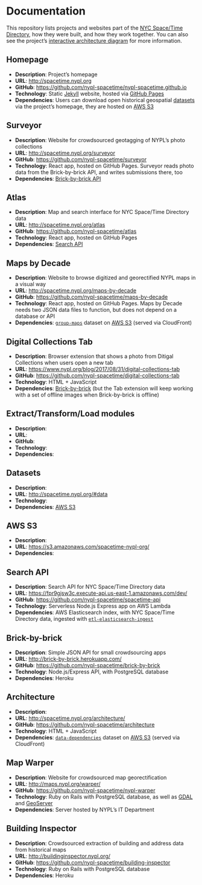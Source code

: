 # Documentation

This repository lists projects and websites part of the [NYC Space/Time Directory](http://spacetime.nypl.org), how they were built, and how they work together. You can also see the project’s [interactive architecture diagram](http://spacetime.nypl.org/architecture/) for more information.

## Homepage

- __Description__: Project’s homepage
- __URL__: http://spacetime.nypl.org
- __GitHub__: https://github.com/nypl-spacetime/nypl-spacetime.github.io
- __Technology__: Static [Jekyll](https://jekyllrb.com/) website, hosted via [GitHub Pages](https://pages.github.com/)
- __Dependencies__: Users can download open historical geospatial [datasets](#datasets) via the project’s homepage, they are hosted on [AWS S3](#aws-s3)

## Surveyor

- __Description__: Website for crowdsourced geotagging of NYPL’s photo collections
- __URL__: http://spacetime.nypl.org/surveyor
- __GitHub__: https://github.com/nypl-spacetime/surveyor
- __Technology__: React app, hosted on GitHub Pages. Surveyor reads photo data from the Brick-by-brick API, and writes submissions there, too
- __Dependencies__: [Brick-by-brick API](#brick-by-brick)

## Atlas

- __Description__: Map and search interface for NYC Space/Time Directory data
- __URL__: http://spacetime.nypl.org/atlas
- __GitHub__: https://github.com/nypl-spacetime/atlas
- __Technology__: React app, hosted on GitHub Pages
- __Dependencies__: [Search API](#search-api)

## Maps by Decade

- __Description__: Website to browse digitized and georectified NYPL maps in a visual way
- __URL__: http://spacetime.nypl.org/maps-by-decade
- __GitHub__: https://github.com/nypl-spacetime/maps-by-decade
- __Technology__: React app, hosted on GitHub Pages. Maps by Decade needs two JSON data files to function, but does not depend on a database or API
- __Dependencies__: [`group-maps`](http://s3.amazonaws.com/spacetime-nypl-org/datasets/group-maps/maps-by-decade.grouped.json) dataset on [AWS S3](#aws-s3) (served via CloudFront)

## Digital Collections Tab

- __Description__: Browser extension that shows a photo from Ditigal Collections when users open a new tab
- __URL__: https://www.nypl.org/blog/2017/08/31/digital-collections-tab
- __GitHub__: https://github.com/nypl-spacetime/digital-collections-tab
- __Technology__: HTML + JavaScript
- __Dependencies__: [Brick-by-brick](#brick-by-brick) (but the Tab extension will keep working with a set of offline images when Brick-by-brick is offline)

## Extract/Transform/Load modules

- __Description__:
- __URL__:
- __GitHub__:
- __Technology__:
- __Dependencies__:

## Datasets

- __Description__:
- __URL__: http://spacetime.nypl.org/#data
- __Technology__:
- __Dependencies__: [AWS S3](#aws-s3)

## AWS S3

- __Description__:
- __URL__: https://s3.amazonaws.com/spacetime-nypl-org/
- __Dependencies__:

## Search API

- __Description__: Search API for NYC Space/Time Directory data
- __URL__: https://fpr9gjsw3c.execute-api.us-east-1.amazonaws.com/dev/
- __GitHub__: https://github.com/nypl-spacetime/spacetime-api
- __Technology__: Serverless Node.js Express app on AWS Lambda
- __Dependencies__: AWS Elasticsearch index, with NYC Space/Time Directory data, ingested with [`etl-elasticsearch-ingest`](https://github.com/nypl-spacetime/etl-elasticsearch-ingest)

## Brick-by-brick

- __Description__: Simple JSON API for small crowdsourcing apps
- __URL__: http://brick-by-brick.herokuapp.com/
- __GitHub__: https://github.com/nypl-spacetime/brick-by-brick
- __Technology__: Node.js/Express API, with PostgreSQL database
- __Dependencies__: Heroku

## Architecture

- __Description__:
- __URL__: http://spacetime.nypl.org/architecture/
- __GitHub__: https://github.com/nypl-spacetime/architecture
- __Technology__: HTML + JavaScript
- __Dependencies__: [`data-dependencies`](http://s3.amazonaws.com/spacetime-nypl-org/datasets/data-dependencies/spacetime-graph.svg) dataset on [AWS S3](#aws-s3) (served via CloudFront)

## Map Warper

- __Description__: Website for crowdsourced map georectification
- __URL__: http://maps.nypl.org/warper/
- __GitHub__: https://github.com/nypl-spacetime/nypl-warper
- __Technology__: Ruby on Rails with PostgreSQL database, as well as [GDAL](http://www.gdal.org/) and [GeoServer](http://geoserver.org/)
- __Dependencies__: Server hosted by NYPL’s IT Department

## Building Inspector

- __Description__: Crowdsourced extraction of building and address data from historical maps
- __URL__: http://buildinginspector.nypl.org/
- __GitHub__: https://github.com/nypl-spacetime/building-inspector
- __Technology__: Ruby on Rails with PostgreSQL database
- __Dependencies__: Heroku
